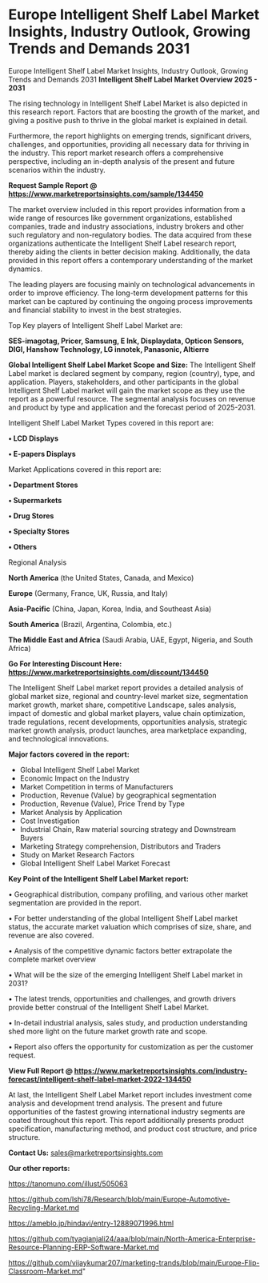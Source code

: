 # Europe Intelligent Shelf Label Market Insights, Industry Outlook, Growing Trends and Demands 2031
Europe Intelligent Shelf Label Market Insights, Industry Outlook, Growing Trends and Demands 2031
<Strong> Intelligent Shelf Label Market Overview 2025 - 2031</strong>

The rising technology in Intelligent Shelf Label Market is also depicted in this research report. Factors that are boosting the growth of the market, and giving a positive push to thrive in the global market is explained in detail.

Furthermore, the report highlights on emerging trends, significant drivers, challenges, and opportunities, providing all necessary data for thriving in the industry. This report market research offers a comprehensive perspective, including an in-depth analysis of the present and future scenarios within the industry.

<strong>Request Sample Report @ <a href=https://www.marketreportsinsights.com/sample/134450>https://www.marketreportsinsights.com/sample/134450</a></strong>

The market overview included in this report provides information from a wide range of resources like government organizations, established companies, trade and industry associations, industry brokers and other such regulatory and non-regulatory bodies. The data acquired from these organizations authenticate the Intelligent Shelf Label research report, thereby aiding the clients in better decision making. Additionally, the data provided in this report offers a contemporary understanding of the market dynamics.

The leading players are focusing mainly on technological advancements in order to improve efficiency. The long-term development patterns for this market can be captured by continuing the ongoing process improvements and financial stability to invest in the best strategies.

Top Key players of Intelligent Shelf Label Market are:

<strong>SES-imagotag, Pricer, Samsung, E Ink, Displaydata, Opticon Sensors, DIGI, Hanshow Technology, LG innotek, Panasonic, Altierre</strong>

<strong><b>Global Intelligent Shelf Label Market Scope and Size:</b></strong>
The Intelligent Shelf Label market is declared segment by company, region (country), type, and application. Players, stakeholders, and other participants in the global Intelligent Shelf Label market will gain the market scope as they use the report as a powerful resource. The segmental analysis focuses on revenue and product by type and application and the forecast period of 2025-2031.

Intelligent Shelf Label Market Types covered in this report are:

<strong>• LCD Displays

• E-papers Displays</strong>

Market Applications covered in this report are:

<strong>• Department Stores

• Supermarkets

• Drug Stores

• Specialty Stores

• Others</strong> 

Regional Analysis

<strong>North America</strong> (the United States, Canada, and Mexico)

<strong>Europe</strong> (Germany, France, UK, Russia, and Italy)

<strong>Asia-Pacific</strong> (China, Japan, Korea, India, and Southeast Asia)

<strong>South America</strong> (Brazil, Argentina, Colombia, etc.)

<strong>The Middle East and Africa</strong> (Saudi Arabia, UAE, Egypt, Nigeria, and South Africa)

<strong>Go For Interesting Discount Here: <a href=https://www.marketreportsinsights.com/discount/134450>https://www.marketreportsinsights.com/discount/134450</a></strong>

The Intelligent Shelf Label market report provides a detailed analysis of global market size, regional and country-level market size, segmentation market growth, market share, competitive Landscape, sales analysis, impact of domestic and global market players, value chain optimization, trade regulations, recent developments, opportunities analysis, strategic market growth analysis, product launches, area marketplace expanding, and technological innovations.

<strong><b>Major factors covered in the report:</b></strong>
<ul>
  <li>Global Intelligent Shelf Label Market </li>
  <li>Economic Impact on the Industry</li>
  <li>Market Competition in terms of Manufacturers</li>
  <li>Production, Revenue (Value) by geographical segmentation</li>
  <li>Production, Revenue (Value), Price Trend by Type</li>
  <li>Market Analysis by Application</li>
  <li>Cost Investigation</li>
  <li>Industrial Chain, Raw material sourcing strategy and Downstream Buyers</li>
  <li>Marketing Strategy comprehension, Distributors and Traders</li>
  <li>Study on Market Research Factors</li>
  <li>Global Intelligent Shelf Label Market Forecast</li>
</ul>

<strong><b>Key Point of the Intelligent Shelf Label Market report:</b></strong>

• Geographical distribution, company profiling, and various other market segmentation are provided in the report.

• For better understanding of the global Intelligent Shelf Label market status, the accurate market valuation which comprises of size, share, and revenue are also covered.

• Analysis of the competitive dynamic factors better extrapolate the complete market overview

• What will be the size of the emerging Intelligent Shelf Label market in 2031?

• The latest trends, opportunities and challenges, and growth drivers provide better construal of the Intelligent Shelf Label Market.

• In-detail industrial analysis, sales study, and production understanding shed more light on the future market growth rate and scope.

• Report also offers the opportunity for customization as per the customer request.

<strong><b>View Full Report @ <a href=https://www.marketreportsinsights.com/industry-forecast/intelligent-shelf-label-market-2022-134450>https://www.marketreportsinsights.com/industry-forecast/intelligent-shelf-label-market-2022-134450</a></b></strong>


At last, the Intelligent Shelf Label Market report includes investment come analysis and development trend analysis. The present and future opportunities of the fastest growing international industry segments are coated throughout this report. This report additionally presents product specification, manufacturing method, and product cost structure, and price structure.

<strong>Contact Us:</strong>
sales@marketreportsinsights.com

<strong>Our other reports:</strong>

<a href=https://tanomuno.com/illust/505063>https://tanomuno.com/illust/505063</a>

<a href=https://github.com/Ishi78/Research/blob/main/Europe-Automotive-Recycling-Market.md>https://github.com/Ishi78/Research/blob/main/Europe-Automotive-Recycling-Market.md</a>

<a href=https://ameblo.jp/hindavi/entry-12889071996.html>https://ameblo.jp/hindavi/entry-12889071996.html</a>

<a href=https://github.com/tyagianjali24/aaa/blob/main/North-America-Enterprise-Resource-Planning-ERP-Software-Market.md>https://github.com/tyagianjali24/aaa/blob/main/North-America-Enterprise-Resource-Planning-ERP-Software-Market.md</a>

<a href=https://github.com/vijaykumar207/marketing-trands/blob/main/Europe-Flip-Classroom-Market.md>https://github.com/vijaykumar207/marketing-trands/blob/main/Europe-Flip-Classroom-Market.md</a>"
